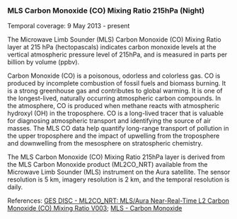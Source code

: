### MLS Carbon Monoxide (CO) Mixing Ratio 215hPa (Night)
Temporal coverage: 9 May 2013 - present

The Microwave Limb Sounder (MLS) Carbon Monoxide (CO) Mixing Ratio layer at 215 hPa (hectopascals) indicates carbon monoxide levels at the vertical atmospheric pressure level of 215hPa, and is measured in parts per billion by volume (ppbv).

Carbon Monoxide (CO) is a poisonous, odorless and colorless gas. CO is produced by incomplete combustion of fossil fuels and biomass burning.  It is a strong greenhouse gas and contributes to global warming. It is one of the longest-lived, naturally occurring atmospheric carbon compounds. In the atmosphere, CO is produced when methane reacts with atmospheric hydroxyl (OH) in the troposphere.  CO is a long-lived tracer that is valuable for diagnosing atmospheric transport and identifying the source of air masses. The MLS CO data help quantify long-range transport of pollution in the upper troposphere and the impact of upwelling from the troposphere and downwelling from the mesosphere on stratospheric chemistry.

The MLS Carbon Monoxide (CO) Mixing Ratio 215hPa layer is derived from the MLS Carbon Monoxide product (ML2CO_NRT) available from the Microwave Limb Sounder (MLS) instrument on the Aura satellite. The sensor resolution is 5 km, imagery resolution is 2 km, and the temporal resolution is daily.

References: [GES DISC - ML2CO_NRT: MLS/Aura Near-Real-Time L2 Carbon Monoxide (CO) Mixing Ratio V003](https://disc.gsfc.nasa.gov/datasets/ML2CO_NRT_003/summary); [MLS - Carbon Monoxide](http://mls.jpl.nasa.gov/products/co_product.php)
